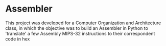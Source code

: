 # Assembler
This project was developed for a Computer Organization and Architecture class, in which the objective was to build an Assembler in Python to 'translate' a few Assembly MIPS-32 instructions to their correspondent code in hex
